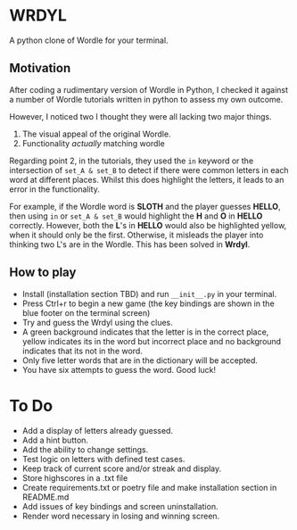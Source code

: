 # WRDYL
A python clone of Wordle for your terminal.

## Motivation

After coding a rudimentary version of Wordle in Python, I checked it against a number of Wordle tutorials written in python to assess my own outcome.

However, I noticed two I thought they were all lacking two major things. 

1. The visual appeal of the original Wordle. 
2. Functionality *actually* matching wordle

Regarding point 2, in the tutorials, they used the `in` keyword or the intersection of `set_A & set_B` to detect if there were common letters in each word at different places. Whilst this does highlight the letters, it leads to an error in the functionality.

For example, if the Wordle word is **SLOTH** and the player guesses **HELLO**, then using `in` or `set_A & set_B` would highlight the **H** and **O** in **HELLO** correctly. However, both the **L**'s in **HELLO** would also be highlighted yellow, when it should only be the first.  Otherwise, it misleads the player into thinking two L's are in the Wordle. This has been solved in **Wrdyl**.

## How to play
- Install (installation section TBD) and run `__init__.py` in your terminal.
- Press Ctrl+r to begin a new game (the key bindings are shown in the blue footer on the terminal screen)
- Try and guess the Wrdyl using the clues.
- A green background indicates that the letter is in the correct place, yellow indicates its in the word but incorrect place and no background indicates that its not in the word.
-  Only five letter words that are in the dictionary will be accepted.
- You have six attempts to guess the word. Good luck!

# To Do
- Add a display of letters already guessed.
- Add a hint button.
- Add the ability to change settings.
- Test logic on letters with defined test cases.
- Keep track of current score and/or streak and display.
- Store highscores in a .txt file 
- Create requirements.txt or poetry file and make installation section in README.md
- Add issues of key bindings and screen uninstallation.
- Render word necessary in losing and winning screen.